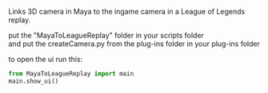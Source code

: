 Links 3D camera in Maya to the ingame camera in a League of Legends replay.

put the "MayaToLeagueReplay" folder in your scripts folder  
and put the createCamera.py from the plug-ins folder in your plug-ins folder

to open the ui run this:
```python
from MayaToLeagueReplay import main
main.show_ui()
```
